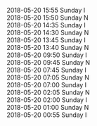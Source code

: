 2018-05-20 15:55 Sunday  I  
2018-05-20 15:50 Sunday  N  
2018-05-20 14:35 Sunday  I  
2018-05-20 14:30 Sunday  N  
2018-05-20 13:45 Sunday  I  
2018-05-20 13:40 Sunday  N  
2018-05-20 09:50 Sunday  I  
2018-05-20 09:45 Sunday  N  
2018-05-20 07:45 Sunday  I  
2018-05-20 07:05 Sunday  N  
2018-05-20 07:00 Sunday  I  
2018-05-20 02:05 Sunday  N  
2018-05-20 02:00 Sunday  I  
2018-05-20 01:00 Sunday  N  
2018-05-20 00:55 Sunday  I  
